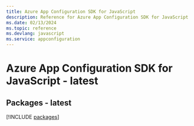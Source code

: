 ```yaml
---
title: Azure App Configuration SDK for JavaScript
description: Reference for Azure App Configuration SDK for JavaScript
ms.date: 02/13/2024
ms.topic: reference
ms.devlang: javascript
ms.service: appconfiguration
---
```

# Azure App Configuration SDK for JavaScript - latest
## Packages - latest
[!INCLUDE [packages](app-configuration-index.md)]